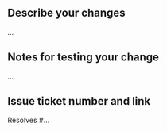 ## Describe your changes

...

## Notes for testing your change

...

## Issue ticket number and link

Resolves #...
